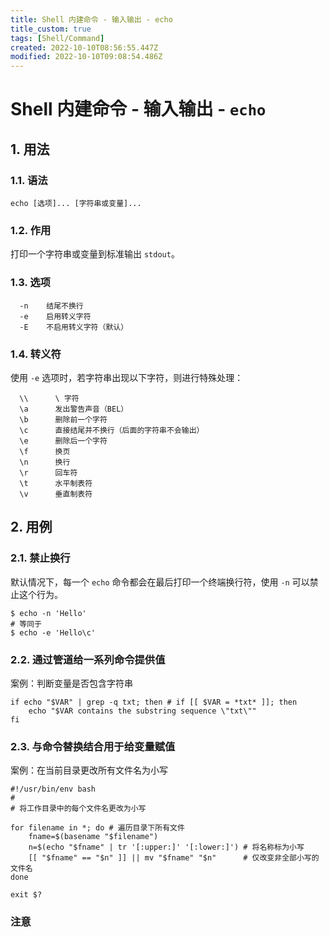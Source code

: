 ```yaml
---
title: Shell 内建命令 - 输入输出 - echo
title_custom: true
tags: [Shell/Command]
created: 2022-10-10T08:56:55.447Z
modified: 2022-10-10T09:08:54.486Z
---
```


# Shell 内建命令 - 输入输出 - `echo`



## 1. 用法

### 1.1. 语法

```shell
echo [选项]... [字符串或变量]...
```

### 1.2. 作用

打印一个字符串或变量到标准输出 `stdout`。

### 1.3. 选项

```
  -n	结尾不换行
  -e	启用转义字符
  -E	不启用转义字符（默认）
```

### 1.4. 转义符

使用 `-e` 选项时，若字符串出现以下字符，则进行特殊处理：

```
  \\      \ 字符
  \a      发出警告声音（BEL）
  \b      删除前一个字符
  \c      直接结尾并不换行（后面的字符串不会输出）
  \e      删除后一个字符
  \f      换页
  \n      换行
  \r      回车符
  \t      水平制表符
  \v      垂直制表符
```

## 2. 用例

### 2.1. 禁止换行

默认情况下，每一个 `echo` 命令都会在最后打印一个终端换行符，使用 `-n` 可以禁止这个行为。

```shell
$ echo -n 'Hello'
# 等同于
$ echo -e 'Hello\c'
```

### 2.2. 通过管道给一系列命令提供值

案例：判断变量是否包含字符串

```shell
if echo "$VAR" | grep -q txt; then # if [[ $VAR = *txt* ]]; then
    echo "$VAR contains the substring sequence \"txt\""
fi
```

### 2.3. 与命令替换结合用于给变量赋值

案例：在当前目录更改所有文件名为小写

```shell
#!/usr/bin/env bash
#
# 将工作目录中的每个文件名更改为小写

for filename in *; do # 遍历目录下所有文件
    fname=$(basename "$filename")
    n=$(echo "$fname" | tr '[:upper:]' '[:lower:]') # 将名称标为小写
    [[ "$fname" == "$n" ]] || mv "$fname" "$n"      # 仅改变非全部小写的文件名
done

exit $?
```

### 注意

